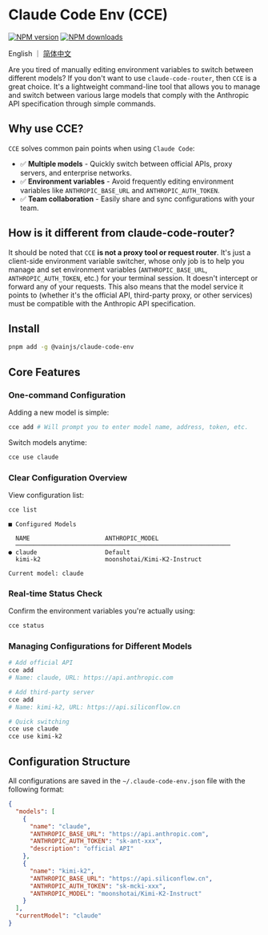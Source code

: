 # Claude Code Env (CCE)

[![NPM version](https://img.shields.io/npm/v/@vainjs/claude-code-env.svg?style=flat)](https://npmjs.org/package/@vainjs/claude-code-env) [![NPM downloads](http://img.shields.io/npm/dm/@vainjs/claude-code-env.svg?style=flat)](https://npmjs.org/package/@vainjs/claude-code-env)

English ｜ [简体中文](./README-zh_CN.md)

Are you tired of manually editing environment variables to switch between different models? If you don't want to use `claude-code-router`,
then `CCE` is a great choice. It's a lightweight command-line tool that allows you to manage and switch between various large models that
comply with the Anthropic API specification through simple commands.

## Why use CCE?

`CCE` solves common pain points when using `Claude Code`:

- ✅ **Multiple models** - Quickly switch between official APIs, proxy servers, and enterprise networks.
- ✅ **Environment variables** - Avoid frequently editing environment variables like `ANTHROPIC_BASE_URL` and `ANTHROPIC_AUTH_TOKEN`.
- ✅ **Team collaboration** - Easily share and sync configurations with your team.

## How is it different from claude-code-router?

It should be noted that `CCE` **is not a proxy tool or request router**. It's just a client-side environment variable switcher, whose only job is
to help you manage and set environment variables (`ANTHROPIC_BASE_URL`, `ANTHROPIC_AUTH_TOKEN`, etc.) for your terminal session. It doesn't
intercept or forward any of your requests. This also means that the model service it points to (whether it's the official API, third-party
proxy, or other services) must be compatible with the Anthropic API specification.

## Install

```bash
pnpm add -g @vainjs/claude-code-env
```

## Core Features

### One-command Configuration

Adding a new model is simple:

```bash
cce add # Will prompt you to enter model name, address, token, etc.
```

Switch models anytime:

```bash
cce use claude
```

### Clear Configuration Overview

View configuration list:

```bash
cce list
```

```
■ Configured Models

  NAME                     ANTHROPIC_MODEL
  ────────────────────────────────────────────────────────────
● claude                   Default
  kimi-k2                  moonshotai/Kimi-K2-Instruct

Current model: claude
```

### Real-time Status Check

Confirm the environment variables you're actually using:

```bash
cce status
```

### Managing Configurations for Different Models

```bash
# Add official API
cce add
# Name: claude, URL: https://api.anthropic.com

# Add third-party server
cce add
# Name: kimi-k2, URL: https://api.siliconflow.cn

# Quick switching
cce use claude
cce use kimi-k2
```

## Configuration Structure

All configurations are saved in the `~/.claude-code-env.json` file with the following format:

```json
{
  "models": [
    {
      "name": "claude",
      "ANTHROPIC_BASE_URL": "https://api.anthropic.com",
      "ANTHROPIC_AUTH_TOKEN": "sk-ant-xxx",
      "description": "official API"
    },
    {
      "name": "kimi-k2",
      "ANTHROPIC_BASE_URL": "https://api.siliconflow.cn",
      "ANTHROPIC_AUTH_TOKEN": "sk-mcki-xxx",
      "ANTHROPIC_MODEL": "moonshotai/Kimi-K2-Instruct"
    }
  ],
  "currentModel": "claude"
}
```
